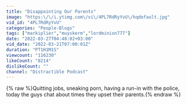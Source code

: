 ```yaml
---
title: "Disappointing Our Parents"
image: "https:\/\/i.ytimg.com\/vi\/4PL7RdRyYvU\/hqdefault.jpg"
vid_id: "4PL7RdRyYvU"
categories: "People-Blogs"
tags: ["markiplier","muyskerm","lordminion777"]
date: "2022-03-27T04:48:02+03:00"
vid_date: "2022-03-21T07:00:01Z"
duration: "PT1H1M1S"
viewcount: "116230"
likeCount: "8214"
dislikeCount: ""
channel: "Distractible Podcast"
---
```

{% raw %}Quitting jobs, sneaking porn, having a run-in with the police, today the guys chat about times they upset their parents.{% endraw %}
